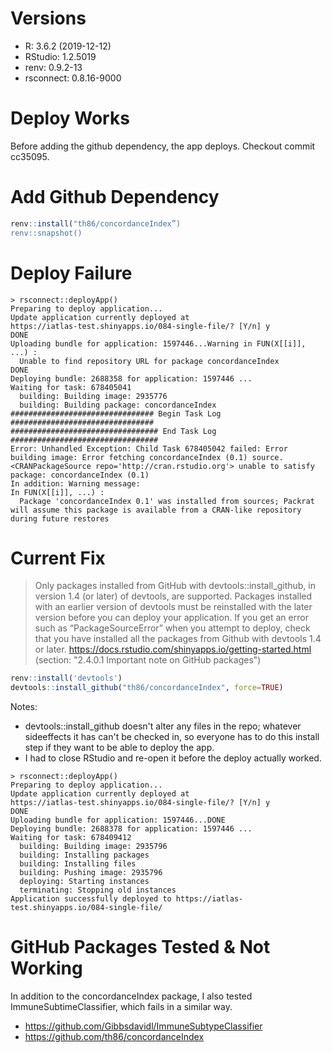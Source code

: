 
# Versions

- R: 3.6.2 (2019-12-12)
- RStudio: 1.2.5019
- renv: 0.9.2-13
- rsconnect: 0.8.16-9000

# Deploy Works

Before adding the github dependency, the app deploys. Checkout commit cc35095.

# Add Github Dependency

```R
renv::install("th86/concordanceIndex”)
renv::snapshot()
```

# Deploy Failure

```
> rsconnect::deployApp()
Preparing to deploy application...
Update application currently deployed at
https://iatlas-test.shinyapps.io/084-single-file/? [Y/n] y
DONE
Uploading bundle for application: 1597446...Warning in FUN(X[[i]], ...) :
  Unable to find repository URL for package concordanceIndex
DONE
Deploying bundle: 2688358 for application: 1597446 ...
Waiting for task: 678405041
  building: Building image: 2935776
  building: Building package: concordanceIndex
################################ Begin Task Log ################################
################################# End Task Log #################################
Error: Unhandled Exception: Child Task 678405042 failed: Error building image: Error fetching concordanceIndex (0.1) source. <CRANPackageSource repo='http://cran.rstudio.org'> unable to satisfy package: concordanceIndex (0.1)
In addition: Warning message:
In FUN(X[[i]], ...) :
  Package 'concordanceIndex 0.1' was installed from sources; Packrat will assume this package is available from a CRAN-like repository during future restores
```

# Current Fix

> Only packages installed from GitHub with devtools::install_github, in version 1.4 (or later) of devtools, are supported. Packages installed with an earlier version of devtools must be reinstalled with the later version before you can deploy your application. If you get an error such as “PackageSourceError” when you attempt to deploy, check that you have installed all the packages from Github with devtools 1.4 or later.
> https://docs.rstudio.com/shinyapps.io/getting-started.html<br>(section: "2.4.0.1 Important note on GitHub packages")

```R
renv::install('devtools')
devtools::install_github("th86/concordanceIndex", force=TRUE)
```

Notes:

* devtools::install_github doesn't alter any files in the repo; whatever sideeffects it has can't be checked in, so everyone has to do this install step if they want to be able to deploy the app.
* I had to close RStudio and re-open it before the deploy actually worked.

```
> rsconnect::deployApp()
Preparing to deploy application...
Update application currently deployed at
https://iatlas-test.shinyapps.io/084-single-file/? [Y/n] y
DONE
Uploading bundle for application: 1597446...DONE
Deploying bundle: 2688378 for application: 1597446 ...
Waiting for task: 678409412
  building: Building image: 2935796
  building: Installing packages
  building: Installing files
  building: Pushing image: 2935796
  deploying: Starting instances
  terminating: Stopping old instances
Application successfully deployed to https://iatlas-test.shinyapps.io/084-single-file/
```

# GitHub Packages Tested & Not Working

In addition to the concordanceIndex package, I also tested ImmuneSubtimeClassifier, which fails in a similar way.

- https://github.com/Gibbsdavidl/ImmuneSubtypeClassifier
- https://github.com/th86/concordanceIndex
